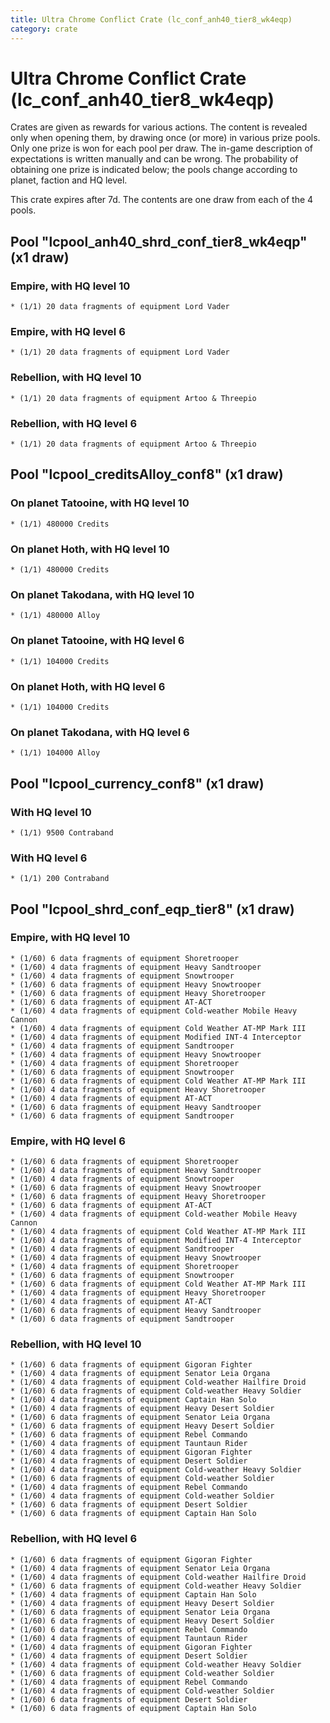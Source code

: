 ```yaml
---
title: Ultra Chrome Conflict Crate (lc_conf_anh40_tier8_wk4eqp)
category: crate
---
```


# Ultra Chrome Conflict Crate (lc_conf_anh40_tier8_wk4eqp)

Crates are given as rewards for various actions. The content is revealed only when opening them, by drawing once (or more) in various prize pools. Only one prize is won for each pool per draw. The in-game description of expectations is written manually and can be wrong. The probability of obtaining one prize is indicated below; the pools change according to planet, faction and HQ level.

This crate expires after 7d. The contents are one draw from each of the 4 pools.

## Pool "lcpool_anh40_shrd_conf_tier8_wk4eqp" (x1 draw)

### Empire, with HQ level 10

    * (1/1) 20 data fragments of equipment Lord Vader

### Empire, with HQ level 6

    * (1/1) 20 data fragments of equipment Lord Vader

### Rebellion, with HQ level 10

    * (1/1) 20 data fragments of equipment Artoo & Threepio

### Rebellion, with HQ level 6

    * (1/1) 20 data fragments of equipment Artoo & Threepio

## Pool "lcpool_creditsAlloy_conf8" (x1 draw)

### On planet Tatooine, with HQ level 10

    * (1/1) 480000 Credits

### On planet Hoth, with HQ level 10

    * (1/1) 480000 Credits

### On planet Takodana, with HQ level 10

    * (1/1) 480000 Alloy

### On planet Tatooine, with HQ level 6

    * (1/1) 104000 Credits

### On planet Hoth, with HQ level 6

    * (1/1) 104000 Credits

### On planet Takodana, with HQ level 6

    * (1/1) 104000 Alloy

## Pool "lcpool_currency_conf8" (x1 draw)

### With HQ level 10

    * (1/1) 9500 Contraband

### With HQ level 6

    * (1/1) 200 Contraband

## Pool "lcpool_shrd_conf_eqp_tier8" (x1 draw)

### Empire, with HQ level 10

    * (1/60) 6 data fragments of equipment Shoretrooper
    * (1/60) 4 data fragments of equipment Heavy Sandtrooper
    * (1/60) 4 data fragments of equipment Snowtrooper
    * (1/60) 6 data fragments of equipment Heavy Snowtrooper
    * (1/60) 6 data fragments of equipment Heavy Shoretrooper
    * (1/60) 6 data fragments of equipment AT-ACT
    * (1/60) 4 data fragments of equipment Cold-weather Mobile Heavy Cannon
    * (1/60) 4 data fragments of equipment Cold Weather AT-MP Mark III
    * (1/60) 4 data fragments of equipment Modified INT-4 Interceptor
    * (1/60) 4 data fragments of equipment Sandtrooper
    * (1/60) 4 data fragments of equipment Heavy Snowtrooper
    * (1/60) 4 data fragments of equipment Shoretrooper
    * (1/60) 6 data fragments of equipment Snowtrooper
    * (1/60) 6 data fragments of equipment Cold Weather AT-MP Mark III
    * (1/60) 4 data fragments of equipment Heavy Shoretrooper
    * (1/60) 4 data fragments of equipment AT-ACT
    * (1/60) 6 data fragments of equipment Heavy Sandtrooper
    * (1/60) 6 data fragments of equipment Sandtrooper

### Empire, with HQ level 6

    * (1/60) 6 data fragments of equipment Shoretrooper
    * (1/60) 4 data fragments of equipment Heavy Sandtrooper
    * (1/60) 4 data fragments of equipment Snowtrooper
    * (1/60) 6 data fragments of equipment Heavy Snowtrooper
    * (1/60) 6 data fragments of equipment Heavy Shoretrooper
    * (1/60) 6 data fragments of equipment AT-ACT
    * (1/60) 4 data fragments of equipment Cold-weather Mobile Heavy Cannon
    * (1/60) 4 data fragments of equipment Cold Weather AT-MP Mark III
    * (1/60) 4 data fragments of equipment Modified INT-4 Interceptor
    * (1/60) 4 data fragments of equipment Sandtrooper
    * (1/60) 4 data fragments of equipment Heavy Snowtrooper
    * (1/60) 4 data fragments of equipment Shoretrooper
    * (1/60) 6 data fragments of equipment Snowtrooper
    * (1/60) 6 data fragments of equipment Cold Weather AT-MP Mark III
    * (1/60) 4 data fragments of equipment Heavy Shoretrooper
    * (1/60) 4 data fragments of equipment AT-ACT
    * (1/60) 6 data fragments of equipment Heavy Sandtrooper
    * (1/60) 6 data fragments of equipment Sandtrooper

### Rebellion, with HQ level 10

    * (1/60) 6 data fragments of equipment Gigoran Fighter
    * (1/60) 4 data fragments of equipment Senator Leia Organa
    * (1/60) 4 data fragments of equipment Cold-weather Hailfire Droid
    * (1/60) 6 data fragments of equipment Cold-weather Heavy Soldier
    * (1/60) 4 data fragments of equipment Captain Han Solo
    * (1/60) 4 data fragments of equipment Heavy Desert Soldier
    * (1/60) 6 data fragments of equipment Senator Leia Organa
    * (1/60) 6 data fragments of equipment Heavy Desert Soldier
    * (1/60) 6 data fragments of equipment Rebel Commando
    * (1/60) 4 data fragments of equipment Tauntaun Rider
    * (1/60) 4 data fragments of equipment Gigoran Fighter
    * (1/60) 4 data fragments of equipment Desert Soldier
    * (1/60) 4 data fragments of equipment Cold-weather Heavy Soldier
    * (1/60) 6 data fragments of equipment Cold-weather Soldier
    * (1/60) 4 data fragments of equipment Rebel Commando
    * (1/60) 4 data fragments of equipment Cold-weather Soldier
    * (1/60) 6 data fragments of equipment Desert Soldier
    * (1/60) 6 data fragments of equipment Captain Han Solo

### Rebellion, with HQ level 6

    * (1/60) 6 data fragments of equipment Gigoran Fighter
    * (1/60) 4 data fragments of equipment Senator Leia Organa
    * (1/60) 4 data fragments of equipment Cold-weather Hailfire Droid
    * (1/60) 6 data fragments of equipment Cold-weather Heavy Soldier
    * (1/60) 4 data fragments of equipment Captain Han Solo
    * (1/60) 4 data fragments of equipment Heavy Desert Soldier
    * (1/60) 6 data fragments of equipment Senator Leia Organa
    * (1/60) 6 data fragments of equipment Heavy Desert Soldier
    * (1/60) 6 data fragments of equipment Rebel Commando
    * (1/60) 4 data fragments of equipment Tauntaun Rider
    * (1/60) 4 data fragments of equipment Gigoran Fighter
    * (1/60) 4 data fragments of equipment Desert Soldier
    * (1/60) 4 data fragments of equipment Cold-weather Heavy Soldier
    * (1/60) 6 data fragments of equipment Cold-weather Soldier
    * (1/60) 4 data fragments of equipment Rebel Commando
    * (1/60) 4 data fragments of equipment Cold-weather Soldier
    * (1/60) 6 data fragments of equipment Desert Soldier
    * (1/60) 6 data fragments of equipment Captain Han Solo